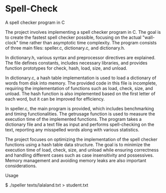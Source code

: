# Spell-Check
A spell checker program in C

The project involves implementing a spell checker program in C. The goal is to create the fastest spell checker possible, focusing on the actual "wall-clock" time rather than asymptotic time complexity. The program consists of three main files: speller.c, dictionary.c, and dictionary.h.

In dictionary.h, various syntax and preprocessor directives are explained. The file defines constants, includes necessary libraries, and provides function prototypes for check, hash, load, size, and unload.

In dictionary.c, a hash table implementation is used to load a dictionary of words from disk into memory. The provided code in this file is incomplete, requiring the implementation of functions such as load, check, size, and unload. The hash function is also implemented based on the first letter of each word, but it can be improved for efficiency.

In speller.c, the main program is provided, which includes benchmarking and timing functionalities. The getrusage function is used to measure the execution time of the implemented functions. The program takes a dictionary file and a text file as input and performs spell-checking on the text, reporting any misspelled words along with various statistics.

The project focuses on optimizing the implementation of the spell checker functions using a hash table data structure. The goal is to minimize the execution time of load, check, size, and unload while ensuring correctness and handling different cases such as case insensitivity and possessives. Memory management and avoiding memory leaks are also important considerations.

Usage 

$ ./speller texts/lalaland.txt > student.txt
